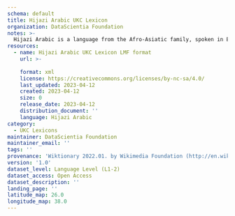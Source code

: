 ```yaml
---
schema: default
title: Hijazi Arabic UKC Lexicon
organization: DataScientia Foundation
notes: >-
  Hijazi Arabic is a language from the Afro-Asiatic family, spoken in Eurasia. The UKC Lexicon of Hijazi Arabic is represented as a lexico-semantic network. It consists of words, word senses, synsets, as well as sense-level and synset-level relationships.
resources:
  - name: Hijazi Arabic UKC Lexicon LMF format
    url: >-
      
    format: xml
    license: https://creativecommons.org/licenses/by-nc-sa/4.0/
    last_updated: 2023-04-12
    created: 2023-04-12
    size: 0
    release_date: 2023-04-12
    distribution_document: ''
    language: Hijazi Arabic
category:
  - UKC Lexicons
maintainer: DataScientia Foundation
maintainer_email: ''
tags: ''
provenance: 'Wiktionary 2022.01. by Wikimedia Foundation (http://en.wiktionary.org); Princeton WordNet 2.1 by Princeton University (https://wordnet.princeton.edu)'
version: '1.0'
dataset_level: Language Level (L1-2)
dataset_access: Open Access
dataset_description: ''
landing_page: ''
latitude_map: 26.0
longitude_map: 38.0
---
```

